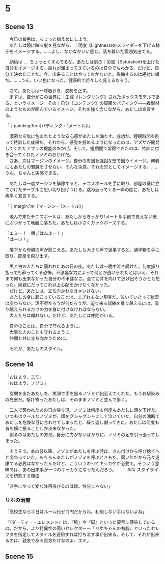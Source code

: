 # 5

## Scene 13

　今日の髪色は、ちょっと抑えめにしよう。  
　あたしは鏡に映る髪を見ながら、｜明度《Lightness》のスライダーを下げる様子をイメージする。……よし、なかなかいい感じ。落ち着いた雰囲気出てる。

　顔色は……ちょっとくすんでるな。あたしは肌の｜彩度《Saturation》を上げた自分をイメージする。疲れが溜まってきているのは自分でもわかる。だけど、自分で決めたことだ。今、出来ることはやっておかないと。後悔するのは絶対に嫌だ。……うん、いい色になった。健康的で若々しく見えるだろう。

　さて。あたしは一呼吸おき、姿勢を正す。  
　まずは、自分がこの世界に｜生成《レンダリング》されたボックスモデルである、というイメージ。その｜自分《コンテンツ》の周囲をパディング――緩衝材のようなものが囲んでいるイメージ。それを強く念じながら、あたしは宣言する。

「｜padding:1m《パディング・1メートル》」

　濃密な空気に包まれたような安心感があたしを満たす。成功だ。睡眠時間を削って特訓した成果だ。それから、感覚を掴めるようになったのは、アズサが開発してくれたアプリの機能のおかげ。そして、短期間で習得できたのは、特訓に付き合ってくれたノゾミのおかげだ。  
　さあ、次はマージンのイメージ。自分の周囲を強固な壁で囲うイメージ。何者にもあたしの邪魔をさせない、そんな決意。それを形としてイメージする。……うん、ちゃんと実感できる。

　あたしは一度マージンを解除すると、テニスボールを手に取り、部屋の壁に立てかけたテーブルに思い切り投げつける。跳ね返ってくる一瞬の間に、あたしは素早く宣言する。

「｜margin:1m《マージン・1メートル》」

　飛んで来たテニスボールは、あたしからきっかり1メートル手前で見えない壁にぶつかって地面に落ちた。あたしは小さくガッツポーズする。

「エミー！　朝ごはんよー！」  
「はーい！」

　階下から母親の声が聞こえる。あたしも大きな声で返事すると、通学鞄を手に取り、部屋を飛び出す。

　黒と白の人たちに襲われたあの日の夜。あたしは一晩中泣き続けた。何度振り払っても蘇ってくる恐怖。不思議な力によって何とか逃げられたとはいえ、それまで何も出来なかった自分の不甲斐なさ。全てに背を向けて逃げ出そうかとも思った。両親にだってこれ以上心配をかけたくなかった。  
　だけど。あたしは、立ち向かわなきゃいけない。  
　あたしの身に起こっていることは、まぎれもない現実だ。泣いていたって状況は変わらない。理不尽だろうが何だろうが、迫り来る試練を乗り越えるには、乗り越えられるだけの力を身に付けなければならない。  
　大人たちは頼れない。だけど、あたしには仲間がいる。

　自分のことは、自分で守れるように。  
　大事な人のことも守れるように。  
　仲間と共に立ち向かうために。

　それが、あたしのスタイル。

## Scene 14

「おはよう、エミ」  
「おはよう、ノゾミ」

　玄関を出たあたしを、笑顔で手を振るノゾミが出迎えてくれた。もうお馴染みの光景だ。駆け寄ったあたしは、そのままノゾミと並んで歩く。

　二人で襲われたあの日の帰り道。ノゾミは何度も何度もあたしに頭を下げた。いつもはクールなノゾミが、顔をグシャグシャにして泣いていた。自分の油断であたしを危険な目に合わせてしまったと、繰り返し謝ってきた。あたしは何度も首を横に振ることしか出来なかった。  
　謝るのはあたしの方だ。自分に力がないばかりに、ノゾミの足を引っ張ってしまった。

　そうそう。あの日以降、ノゾミがあたしを呼ぶ時は、さん付けから呼び捨てへと変わっていた。もちろんあたしがノゾミを呼ぶときもだ。同い年だから元々遠慮する必要はなかったんだけど、こういうのってキッカケが必要で。そういう意味では、あの出来事が一つのキッカケになったんだろう。
　
　### スタイライズを研究する理由

「派手にやって変な注目浴びるのは嫌。性分じゃない」

### リホの治療

「高校生なら平日はルーム代ゼロ円だからね。利用しない手はないよね」


「『ダーティー・エレメント』は、『腕』や『脚』といった要素に感染しているの。だから、より特異性の高いセレクターー『リホちゃんの右腕』といったセレクタを指定してスタイルを適用すれば打ち消す事が出来る。そして、それが出来るのは、親友である貴方だけなのよ、エミ」


## Scene 15



<!--stackedit_data:
eyJoaXN0b3J5IjpbLTIwNTkyNTI2NzMsMTc5NDEyNjQwOCwtNj
YyOTI2NjUzLC0xMjUwNTgxNjIsLTI3ODk2NDE3MCwtMTM4ODU4
MTY3Nyw5NzU2MjM3NSwtMjQ1Mzg4MjU1XX0=
-->